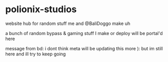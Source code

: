 # polionix-studios
website hub for random stuff me and @BaliDoggo make uh

a bunch of random bypass & gaming stuff I make or deploy will be portal'd here

message from bd: i dont think meta will be updating this more ): but im still here and ill try to keep going
